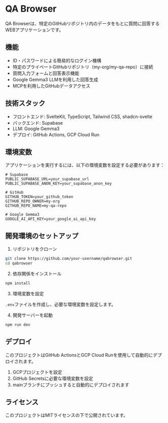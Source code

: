 # QA Browser

QA Browserは、特定のGitHubリポジトリ内のデータをもとに質問に回答するWEBアプリケーションです。

## 機能

- ID・パスワードによる簡易的なログイン機構
- 特定のプライベートGitHubリポジトリ（my-org/my-qa-repo）に接続
- 質問入力フォームと回答表示機能
- Google Gemma3 LLMを利用した回答生成
- MCPを利用したGitHubデータアクセス

## 技術スタック

- フロントエンド: SvelteKit, TypeScript, Tailwind CSS, shadcn-svelte
- バックエンド: Supabase
- LLM: Google Gemma3
- デプロイ: GitHub Actions, GCP Cloud Run

## 環境変数

アプリケーションを実行するには、以下の環境変数を設定する必要があります：

```
# Supabase
PUBLIC_SUPABASE_URL=your_supabase_url
PUBLIC_SUPABASE_ANON_KEY=your_supabase_anon_key

# GitHub
GITHUB_TOKEN=your_github_token
GITHUB_REPO_OWNER=my-org
GITHUB_REPO_NAME=my-qa-repo

# Google Gemma3
GOOGLE_AI_API_KEY=your_google_ai_api_key
```

## 開発環境のセットアップ

1. リポジトリをクローン

```bash
git clone https://github.com/your-username/qabrowser.git
cd qabrowser
```

2. 依存関係をインストール

```bash
npm install
```

3. 環境変数を設定

`.env`ファイルを作成し、必要な環境変数を設定します。

4. 開発サーバーを起動

```bash
npm run dev
```

## デプロイ

このプロジェクトはGitHub ActionsとGCP Cloud Runを使用して自動的にデプロイされます。

1. GCPプロジェクトを設定
2. GitHub Secretsに必要な環境変数を設定
3. mainブランチにプッシュすると自動的にデプロイされます

## ライセンス

このプロジェクトはMITライセンスの下で公開されています。
